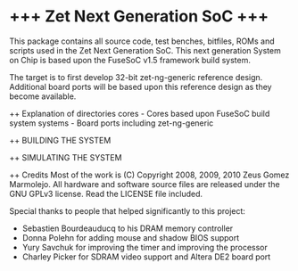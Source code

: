 +++ Zet Next Generation SoC +++
=====================================

This package contains all source code, test benches, bitfiles, ROMs and
scripts used in the Zet Next Generation SoC. This next generation System
on Chip is based upon the FuseSoC v1.5 framework build system.

The target is to first develop 32-bit zet-ng-generic reference design.
Additional board ports will be based upon this reference design as they
become available.

++ Explanation of directories
  cores      - Cores based upon FuseSoC build system
  systems    - Board ports including zet-ng-generic

++ BUILDING THE SYSTEM

++ SIMULATING THE SYSTEM

++ Credits
  Most of the work is (C) Copyright 2008, 2009, 2010 Zeus Gomez Marmolejo.
  All hardware and software source files are released under the GNU GPLv3
  license. Read the LICENSE file included.

  Special thanks to people that helped significantly to this project:
   - Sebastien Bourdeauducq to his DRAM memory controller
   - Donna Polehn for adding mouse and shadow BIOS support
   - Yury Savchuk for improving the timer and improving the processor
   - Charley Picker for SDRAM video support and Altera DE2 board port
